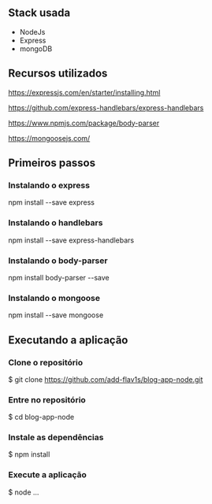 ## Stack usada

- NodeJs
- Express
- mongoDB

## Recursos utilizados

https://expressjs.com/en/starter/installing.html

https://github.com/express-handlebars/express-handlebars

https://www.npmjs.com/package/body-parser

https://mongoosejs.com/

## Primeiros passos

### Instalando o express

npm install --save express

### Instalando o handlebars

npm install --save express-handlebars

### Instalando o body-parser

npm install body-parser --save

### Instalando o mongoose

npm install --save mongoose

## Executando a aplicação

### Clone o repositório

\$ git clone https://github.com/add-flav1s/blog-app-node.git

### Entre no repositório

\$ cd blog-app-node

### Instale as dependências

\$ npm install

### Execute a aplicação

\$ node ...
